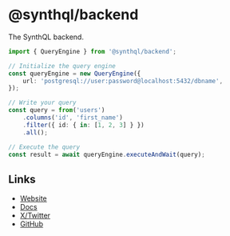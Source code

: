 # @synthql/backend

The SynthQL backend.

```ts
import { QueryEngine } from '@synthql/backend';

// Initialize the query engine
const queryEngine = new QueryEngine({
    url: 'postgresql://user:password@localhost:5432/dbname',
});

// Write your query
const query = from('users')
    .columns('id', 'first_name')
    .filter({ id: { in: [1, 2, 3] } })
    .all();

// Execute the query
const result = await queryEngine.executeAndWait(query);
```

## Links

-   [Website](https://synthql.dev)
-   [Docs](https://synthql.dev/docs/getting-started)
-   [X/Twitter](https://twitter.com/fernandohur)
-   [GitHub](https://github.com/synthql/SynthQL)
